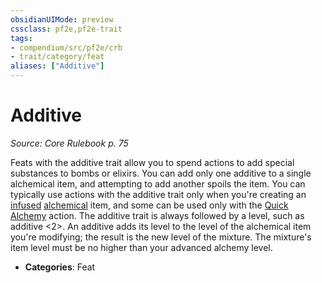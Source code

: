 ```yaml
---
obsidianUIMode: preview
cssclass: pf2e,pf2e-trait
tags:
- compendium/src/pf2e/crb
- trait/category/feat
aliases: ["Additive"]
---
```

# Additive  
*Source: Core Rulebook p. 75*  

Feats with the additive trait allow you to spend actions to add special substances to bombs or elixirs. You can add only one additive to a single alchemical item, and attempting to add another spoils the item. You can typically use actions with the additive trait only when you're creating an [infused](infused.md) [alchemical](alchemical.md) item, and some can be used only with the [Quick Alchemy](../actions/quick-alchemy.md) action. The additive trait is always followed by a level, such as additive <2>. An additive adds its level to the level of the alchemical item you're modifying; the result is the new level of the mixture. The mixture's item level must be no higher than your advanced alchemy level.

- **Categories**: Feat